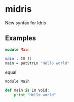 # midris
New syntax for Idris

## Examples
```idris
module Main

main : IO ()
main = putStrLn "Hello world"
```
equal
```python
module Main

def main is IO Void:
    print "Hello world"
```

